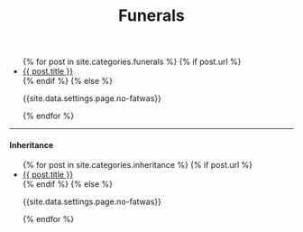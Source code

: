 ﻿---
title: Funerals
layout: page
active: funerals
permalink: /funerals/
---

<article class="post">
<ul class="posts">
  {% for post in site.categories.funerals %}
    {% if post.url %}
    <li>
      <a href="{{ post.url }}">{{ post.title }}</a>
    </li>
    {% endif %}
    {% else %}
    <p>{{site.data.settings.page.no-fatwas}}</p>
  {% endfor %}
</ul>

<hr/>

<h4>Inheritance</h4>
<ul class="posts">
  {% for post in site.categories.inheritance %}
    {% if post.url %}
    <li>
      <a href="{{ post.url }}">{{ post.title }}</a>
    </li>
    {% endif %}
    {% else %}
    <p>{{site.data.settings.page.no-fatwas}}</p>
  {% endfor %}
</ul>

</article>